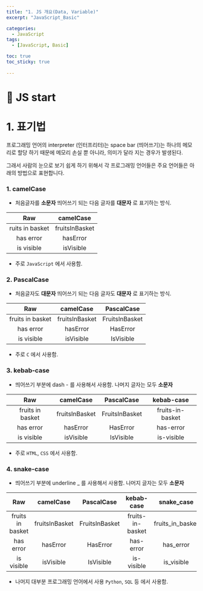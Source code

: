 ```yaml
---
title: "1. JS 개요(Data, Variable)"
excerpt: "JavaScript_Basic"

categories:
  - JavaScript
tags:
  - [JavaScript, Basic]

toc: true
toc_sticky: true
 
---
```


# 🔎 JS start

# 1. 표기법
프로그래밍 언어의 interpreter (인터프리터)는 space bar (띄어쓰기)는 하나의 메모리로 할당 하기 때문에 메모리 손실 뿐 아니라, 의미가 달라 지는 경우가 발생된다.  

그래서 사람의 눈으로 보기 쉽게 하기 위해서 각 프로그래밍 언어들은 주요 언어들은 아래의 방법으로 표현합니다.


### 1. camelCase
- 처음글자를 **소문자** 띄어쓰기 되는 다음 글자를 **대문자** 로 표기하는 방식.  

Raw | camelCase
:--:|:--:
ruits in basket | fruitsInBasket
has error |	hasError
is visible |	isVisible
- 주로 `JavaScript` 에서 사용함.


### 2. PascalCase
- 처음글자도 **대문자** 띄어쓰기 되는 다음 글자도 **대문자** 로 표기하는 방식.  

Raw	| camelCase	| PascalCase
:--:|:--:|:--:
fruits in basket | fruitsInBasket | FruitsInBasket
has error| hasError | HasError
is visible | isVisible | IsVisible

- 주로 `C` 에서 사용함.

### 3. kebab-case
- 띄어쓰기 부분에 dash - 를 사용해서 사용함. 나머지 글자는 모두 **소문자**  

Raw	| camelCase	| PascalCase | kebab-case
:--:|:--:|:--:|:--:|
fruits in basket | fruitsInBasket | FruitsInBasket| fruits-in-basket
has error	|hasError	|HasError|	has-error
is visible	|isVisible|	IsVisible |	is-visible
- 주로 `HTML`, `CSS` 에서 사용함.

### 4. snake-case
- 띄어쓰기 부분에 underline _ 를 사용해서 사용함. 나머지 글자는 모두 **소문자**  

Raw|	camelCase|	PascalCase|	kebab-case|	snake_case
:--:|:--:|:--:|:--:|:--:
fruits in basket|	fruitsInBasket|	FruitsInBasket|	fruits-in-basket|	fruits_in_basket
has error	|hasError	|HasError	|has-error	|has_error
is visible	|isVisible|	IsVisible| is-visible |	is_visible
- 나머지 대부분 프로그래밍 언어에서 사용 `Python`, `SQL` 등 에서 사용함.
